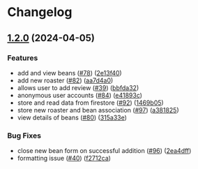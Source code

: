 # Changelog

## [1.2.0](https://github.com/CCTPlus/coffeetracker/compare/v1.1.0...v1.2.0) (2024-04-05)


### Features

* add and view beans ([#78](https://github.com/CCTPlus/coffeetracker/issues/78)) ([2e13f40](https://github.com/CCTPlus/coffeetracker/commit/2e13f40a7591a71c08ffadb6e2235f7e4d0d9bef))
* add new roaster ([#82](https://github.com/CCTPlus/coffeetracker/issues/82)) ([aa7d4a0](https://github.com/CCTPlus/coffeetracker/commit/aa7d4a02cb407546a8b5f759297942cef8b1b0b5))
* allows user to add review ([#39](https://github.com/CCTPlus/coffeetracker/issues/39)) ([bbfda32](https://github.com/CCTPlus/coffeetracker/commit/bbfda32c9fc77596fffd9656c9f2eed735695ff6))
* anonymous user accounts ([#84](https://github.com/CCTPlus/coffeetracker/issues/84)) ([e41893c](https://github.com/CCTPlus/coffeetracker/commit/e41893c3263b24750b3079e7f47c1fb4794f70ec))
* store and read data from firestore ([#92](https://github.com/CCTPlus/coffeetracker/issues/92)) ([1469b05](https://github.com/CCTPlus/coffeetracker/commit/1469b051823cd93b075e64ec3dc5e1891933afd7))
* store new roaster and bean association ([#97](https://github.com/CCTPlus/coffeetracker/issues/97)) ([a381825](https://github.com/CCTPlus/coffeetracker/commit/a38182574122d7c44b3e7b36ccd4e82568f619fa))
* view details of beans ([#80](https://github.com/CCTPlus/coffeetracker/issues/80)) ([315a33e](https://github.com/CCTPlus/coffeetracker/commit/315a33e5d2e6a1e372f14274255774813437d9bf))


### Bug Fixes

* close new bean form on successful addition ([#96](https://github.com/CCTPlus/coffeetracker/issues/96)) ([2ea4dff](https://github.com/CCTPlus/coffeetracker/commit/2ea4dfffbef7fc79dd28cee4060e98998e558790))
* formatting issue ([#40](https://github.com/CCTPlus/coffeetracker/issues/40)) ([f2712ca](https://github.com/CCTPlus/coffeetracker/commit/f2712ca81e544a8f7bdd21543703e26e6d7c8127))
